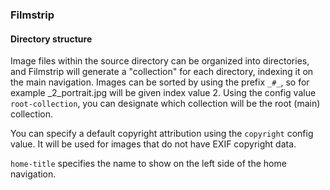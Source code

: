 ### Filmstrip

#### Directory structure
Image files within the source directory can be organized into directories, and Filmstrip will generate a "collection" for each directory, indexing it on the main navigation. Images can be sorted by using the prefix `_#_`, so for example _2_portrait.jpg will be given index value 2. Using the config value `root-collection`, you can designate which collection will be the root (main) collection.

You can specify a default copyright attribution using the `copyright` config value. It will be used for images that do not have EXIF copyright data.

`home-title` specifies the name to show on the left side of the home navigation.